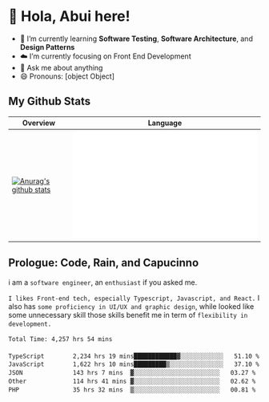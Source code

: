 # 👋 Hola, Abui here!

- 🌱 I’m currently learning **Software Testing**, **Software Architecture**, and **Design Patterns**
- ☁️ I’m currently focusing on Front End Development
- 💬 Ask me about anything
- 😄 Pronouns: [object Object]

## My Github Stats

| Overview | Language |
| --- | --- |
|[![Anurag's github stats](https://github-readme-stats.vercel.app/api?username=abui-am&count_private=true)](https://github.com/anuraghazra/github-readme-stats)|![Language](https://raw.githubusercontent.com/abui-am/stats/c6455f656dfce7acd3951e5ec5b25d72af0b2ee3/generated/languages.svg)|

## Prologue: Code, Rain, and Capucinno
i am a `software engineer`, an `enthusiast` if you asked me. 

`I likes Front-end tech, especially Typescript, Javascript, and React.` I also has `some proficiency in UI/UX and graphic design`, while looked like some unnecessary skill those skills benefit me in term of `flexibility in development.`


<!--START_SECTION:waka-->

```txt
Total Time: 4,257 hrs 54 mins

TypeScript        2,234 hrs 19 mins████████████▓░░░░░░░░░░░░   51.10 %
JavaScript        1,622 hrs 10 mins█████████▒░░░░░░░░░░░░░░░   37.10 %
JSON              143 hrs 7 mins  ▓░░░░░░░░░░░░░░░░░░░░░░░░   03.27 %
Other             114 hrs 41 mins ▓░░░░░░░░░░░░░░░░░░░░░░░░   02.62 %
PHP               35 hrs 32 mins  ▒░░░░░░░░░░░░░░░░░░░░░░░░   00.81 %
```

<!--END_SECTION:waka-->
